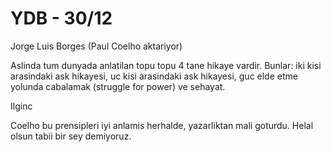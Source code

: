 # YDB - 30/12

Jorge Luis Borges (Paul Coelho aktariyor)

Aslinda tum dunyada anlatilan topu topu 4 tane hikaye vardir. Bunlar: iki kisi arasindaki ask hikayesi, uc kisi arasindaki ask hikayesi, guc elde etme yolunda cabalamak (struggle for power) ve sehayat.

Ilginc

Coelho bu prensipleri iyi anlamis herhalde, yazarliktan mali goturdu. Helal olsun tabii bir sey demiyoruz.
